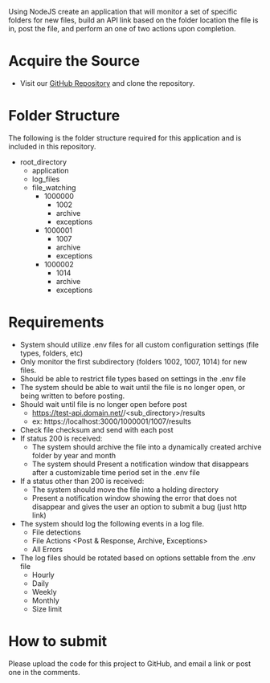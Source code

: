 Using NodeJS create an application that will monitor a set of specific folders for new files, build an API link based on the folder location the file is in, post the file, and perform an one of two actions upon completion.

# Acquire the Source
* Visit our [GitHub Repository](https://github.com/Lab-Logistic-Services/CoderByte-Data-Sweep-Assessment) and clone the repository.

# Folder Structure
The following is the folder structure required for this application and is included in this repository.
* root_directory
  * application
  * log_files
  * file_watching
    * 1000000
      * 1002
      * archive
      * exceptions
    * 1000001
      * 1007
      * archive
      * exceptions
    * 1000002
      * 1014
      * archive
      * exceptions  

# Requirements
* System should utilize .env files for all custom configuration settings (file types, folders, etc)
* Only monitor the first subdirectory (folders 1002, 1007, 1014) for new files.
* Should be able to restrict file types based on settings in the .env file
* The system should be able to wait until the file is no longer open, or being written to before posting.
* Should wait until file is no longer open before post
  * https://test-api.domain.net/<parent _directory>/<sub_directory>/results
  *	ex: https://localhost:3000/1000001/1007/results
* Check file checksum and send with each post
* If status 200 is received:
  * The system should archive the file into a dynamically created archive folder by year and month
  * The system should Present a notification window that disappears after a customizable time period set in the .env file
* If a status other than 200 is received:
  * The system should move the file into a holding directory
  * Present a notification window showing the error that does not disappear and gives the user an option to submit a bug (just http link)
* The system should log the following events in a log file.
  * File detections
  * File Actions <Post & Response, Archive, Exceptions>
  * All Errors
* The log files should be rotated based on options settable from the .env file
  * Hourly
  * Daily
  * Weekly
  * Monthly
  * Size limit

# How to submit
Please upload the code for this project to GitHub, and email a link or post one in the comments.

